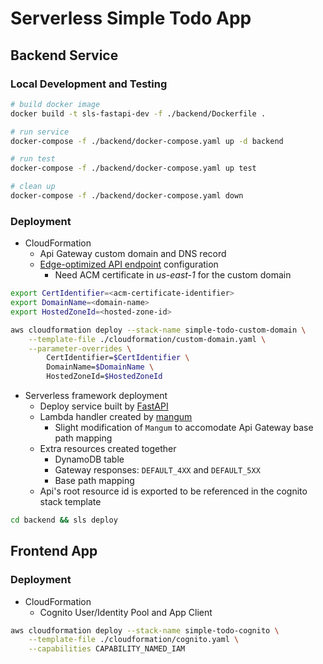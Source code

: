 # Serverless Simple Todo App

## Backend Service

### Local Development and Testing

```bash
# build docker image
docker build -t sls-fastapi-dev -f ./backend/Dockerfile .

# run service
docker-compose -f ./backend/docker-compose.yaml up -d backend

# run test
docker-compose -f ./backend/docker-compose.yaml up test

# clean up
docker-compose -f ./backend/docker-compose.yaml down
```

### Deployment

* CloudFormation
    * Api Gateway custom domain and DNS record
    * [Edge-optimized API endpoint](https://docs.aws.amazon.com/apigateway/latest/developerguide/api-gateway-basic-concept.html#apigateway-definition-edge-optimized-api-endpoint) configuration
        * Need ACM certificate in _us-east-1_ for the custom domain 

```bash
export CertIdentifier=<acm-certificate-identifier>
export DomainName=<domain-name>
export HostedZoneId=<hosted-zone-id> 

aws cloudformation deploy --stack-name simple-todo-custom-domain \
    --template-file ./cloudformation/custom-domain.yaml \
    --parameter-overrides \
        CertIdentifier=$CertIdentifier \
        DomainName=$DomainName \
        HostedZoneId=$HostedZoneId
```

* Serverless framework deployment
    * Deploy service built by [FastAPI](https://fastapi.tiangolo.com/)
    * Lambda handler created by [mangum](https://github.com/erm/mangum)
        * Slight modification of `Mangum` to accomodate Api Gateway base path mapping
    * Extra resources created together
        * DynamoDB table
        * Gateway responses: `DEFAULT_4XX` and `DEFAULT_5XX`
        * Base path mapping
    * Api's root resource id is exported to be referenced in the cognito stack template

```bash
cd backend && sls deploy
```

## Frontend App

### Deployment

* CloudFormation
    * Cognito User/Identity Pool and App Client

```bash
aws cloudformation deploy --stack-name simple-todo-cognito \
    --template-file ./cloudformation/cognito.yaml \
    --capabilities CAPABILITY_NAMED_IAM
```
